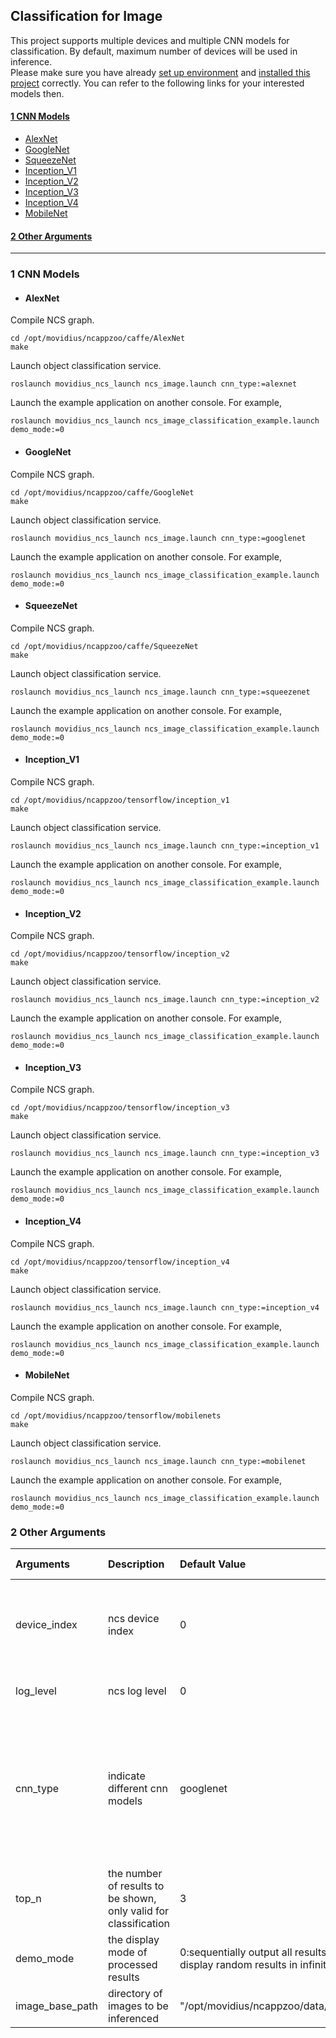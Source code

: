 ## Classification for Image
This project supports multiple devices and multiple CNN models for classification. By default, maximum number of devices will be used in inference. <br>
Please make sure you have already [set up environment](https://github.com/intel/ros_intel_movidius_ncs/tree/master#3-environment-setup) and [installed this project](https://github.com/intel/ros_intel_movidius_ncs/tree/master#4-building-and-installation) correctly. You can refer to the following links for your interested models then.   
#### [1 CNN Models](#1-cnn-models-1)
* [AlexNet](#alexnet)
* [GoogleNet](#googlenet)
* [SqueezeNet](#squeezenet)
* [Inception_V1](#inception_v1)
* [Inception_V2](#inception_v2)
* [Inception_V3](#inception_v3)
* [Inception_V4](#inception_v4)
* [MobileNet](#mobilenet)
#### [2 Other Arguments](#2-other-arguments-1)
----------------------------------

### 1 CNN Models
* #### AlexNet
Compile NCS graph.
```Shell
cd /opt/movidius/ncappzoo/caffe/AlexNet
make
```
Launch object classification service.
```Shell
roslaunch movidius_ncs_launch ncs_image.launch cnn_type:=alexnet
```
Launch the example application on another console. For example,
```Shell
roslaunch movidius_ncs_launch ncs_image_classification_example.launch demo_mode:=0
```
* #### GoogleNet
Compile NCS graph.
```Shell
cd /opt/movidius/ncappzoo/caffe/GoogleNet
make
```
Launch object classification service.
```Shell
roslaunch movidius_ncs_launch ncs_image.launch cnn_type:=googlenet
```
Launch the example application on another console. For example,
```Shell
roslaunch movidius_ncs_launch ncs_image_classification_example.launch demo_mode:=0
```
* #### SqueezeNet
Compile NCS graph.
```Shell
cd /opt/movidius/ncappzoo/caffe/SqueezeNet
make
```
Launch object classification service.
```Shell
roslaunch movidius_ncs_launch ncs_image.launch cnn_type:=squeezenet
```
Launch the example application on another console. For example,
```Shell
roslaunch movidius_ncs_launch ncs_image_classification_example.launch demo_mode:=0
```
* #### Inception_V1
Compile NCS graph.
```Shell
cd /opt/movidius/ncappzoo/tensorflow/inception_v1
make
```
Launch object classification service.
```Shell
roslaunch movidius_ncs_launch ncs_image.launch cnn_type:=inception_v1
```
Launch the example application on another console. For example,
```Shell
roslaunch movidius_ncs_launch ncs_image_classification_example.launch demo_mode:=0
```
* #### Inception_V2
Compile NCS graph.
```Shell
cd /opt/movidius/ncappzoo/tensorflow/inception_v2
make
```
Launch object classification service.
```Shell
roslaunch movidius_ncs_launch ncs_image.launch cnn_type:=inception_v2
```
Launch the example application on another console. For example,
```Shell
roslaunch movidius_ncs_launch ncs_image_classification_example.launch demo_mode:=0
```
* #### Inception_V3
Compile NCS graph.
```Shell
cd /opt/movidius/ncappzoo/tensorflow/inception_v3
make
```
Launch object classification service.
```Shell
roslaunch movidius_ncs_launch ncs_image.launch cnn_type:=inception_v3
```
Launch the example application on another console. For example,
```Shell
roslaunch movidius_ncs_launch ncs_image_classification_example.launch demo_mode:=0
```
* #### Inception_V4
Compile NCS graph.
```Shell
cd /opt/movidius/ncappzoo/tensorflow/inception_v4
make
```
Launch object classification service.
```Shell
roslaunch movidius_ncs_launch ncs_image.launch cnn_type:=inception_v4
```
Launch the example application on another console. For example,
```Shell
roslaunch movidius_ncs_launch ncs_image_classification_example.launch demo_mode:=0
```
* #### MobileNet
Compile NCS graph.
```Shell
cd /opt/movidius/ncappzoo/tensorflow/mobilenets
make
```
Launch object classification service.
```Shell
roslaunch movidius_ncs_launch ncs_image.launch cnn_type:=mobilenet
```
Launch the example application on another console. For example,
```Shell
roslaunch movidius_ncs_launch ncs_image_classification_example.launch demo_mode:=0
```
### 2 Other Arguments
|Arguments|Description|Default Value|Valid Values|
|:-|:-|:-|:-|
|device_index|ncs device index|0|0~N-1(N is the maximum number of inserted NCS devices)|
|log_level|ncs log level|0|0:Nothing / 1:Errors / 2:Verbose|
|cnn_type|indicate different cnn models|googlenet|alexnet / googlenet / squeezenet / inception_v1 / inception_v2 / inception_v3 / inception_v4 / mobilenet|
|top_n|the number of results to be shown, only valid for classification|3|0~5|
|demo_mode|the display mode of processed results|0:sequentially output all results 1: display random results in infinite loop|0, 1|
|image_base_path|directory of images to be inferenced|"/opt/movidius/ncappzoo/data/images/"||
